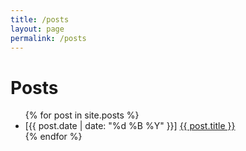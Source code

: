 ```yaml
---
title: /posts
layout: page
permalink: /posts
---
```


# Posts

<ul class="entries">
  {% for post in site.posts %}
  <li>
    [{{ post.date | date: "%d %B %Y" }}]
    <a href="{{ post.url }}">
    	{{ post.title }}
    </a>
  </li>
  {% endfor %}
</ul>
